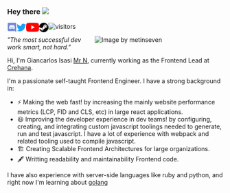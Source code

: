 ### Hey there <img src="https://media.giphy.com/media/hvRJCLFzcasrR4ia7z/giphy.gif" width="25px">
<a href="https://discord.gg/JxCxNyy5" target="_blank">
  <img align="left" alt="Mr.N | Discord Channel" width="22px" src="assets/discord.svg" />
</a>
<a href="https://twitter.com/NexusZGT" target="_blank">
  <img align="left" alt="Giancarlos Isasi (Mr. N) | Twitter" width="22px" src="assets/twitter.svg" />
</a>
<a href="https://www.linkedin.com/in/giancarlos-isasi/" target="_blank">
  <img align="left" alt="Giancarlos Isasi (Mr. N) | LinkedIN" width="30px"" src="assets/youtube.webp" />
</a>
<!-- <a href="https://open.spotify.com/user/e90fe4zsndbm6xoe2t7t8kogf?si=WaLKpwvWTle0btle2qPb6g">
  <img align="left" alt="Abhishek's Spotify" width="22px" src="assets/spotify.svg" />
</a> -->
<a href="https://steamcommunity.com/id/NexusZGT/" target="_blank">
  <img align="left" alt="Giancarlos Isasi (Mr. N) | Steam" width="22px" src="assets/steam.svg" />
</a>

![visitors](https://visitor-badge.glitch.me/badge?page_id=giancarlosio.giancarlosio)


<img align="right" width="300px" src="https://media.giphy.com/media/xUA7bdpLxQhsSQdyog/giphy.gif" alt="Image by metinseven">


_"The most successful dev work smart, not hard."_

Hi, I'm Giancarlos Isasi <a href="https://mr-nexus.dev/" target="_blank">Mr N</a>, currently working as the Frontend Lead at <a href="https://www.crehana.com/?utm_source=from-mr-n" target="_blank">Crehana</a>.


I'm a passionate self-taught Frontend Engineer.
I have a strong background in:
- ⚡ Making the web fast!  by increasing the mainly website performance metrics (LCP, FID and CLS, etc) in large react applications.
- 😃 Improving the developer experience in dev teams! by configuring, creating, and integrating custom javascript toolings needed to generate, run and test javascript. I have a lot of experience with webpack and related tooling used to compile javascript.
- 🏗️ Creating Scalable Frontend Architectures for large organizations.
- 🖋️ Writting readability and maintainability Frontend code.

I have also experience with server-side languages like ruby and python, and right now I'm learning about
<a href="https://golang.org/" target="_blank">golang</a>


